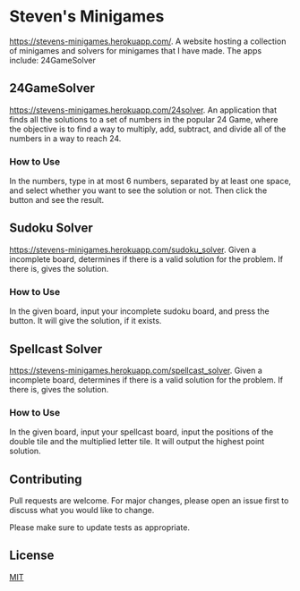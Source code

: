 # Steven's Minigames
https://stevens-minigames.herokuapp.com/. A website hosting a collection of minigames and solvers for minigames that I have made. The apps include: 24GameSolver

## 24GameSolver
https://stevens-minigames.herokuapp.com/24solver. An application that finds all the solutions to a set of numbers in the popular 24 Game, where the objective is to find a way to multiply, add, subtract, and divide all of the numbers in a way to reach 24.

### How to Use

In the numbers, type in at most 6 numbers, separated by at least one space, and select whether you want to see the solution or not. Then click the button and see the result.

## Sudoku Solver

https://stevens-minigames.herokuapp.com/sudoku_solver. Given a incomplete board, determines if there is a valid solution for the problem. If there is, gives the solution.

### How to Use

In the given board, input your incomplete sudoku board, and press the button. It will give the solution, if it exists.

## Spellcast Solver

https://stevens-minigames.herokuapp.com/spellcast_solver. Given a incomplete board, determines if there is a valid solution for the problem. If there is, gives the solution.

### How to Use

In the given board, input your spellcast board, input the positions of the double tile and the multiplied letter tile. It will output the highest point solution.

## Contributing
Pull requests are welcome. For major changes, please open an issue first to discuss what you would like to change.

Please make sure to update tests as appropriate.

## License
[MIT](https://choosealicense.com/licenses/mit/)
